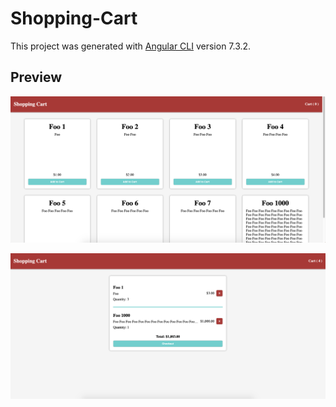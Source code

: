 # Shopping-Cart

This project was generated with [Angular CLI](https://github.com/angular/angular-cli) version 7.3.2.

## Preview

<p align="center">
  <img src="screenshots/preview_products.png">
</p>

<p align="center">
  <img src="screenshots/preview_cart.png">
</p>

